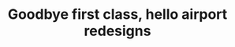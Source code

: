 ---
type: project
external_link: https://blog.blacklane.com/travel/goodbye-first-class-hello-airport-redesigns/
summary: Airport redesigns and the removal of first class are just a few changes predicted for the future of international travel, according to travel journalist Peter Greenberg.
tags: 
- Blacklane
title: Goodbye first class, hello airport redesigns
---